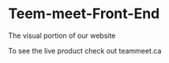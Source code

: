 # Teem-meet-Front-End
The visual portion of our website

To see the live product check out teammeet.ca
